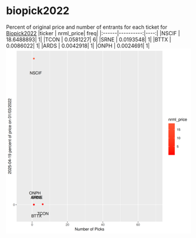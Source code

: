 # biopick2022
Percent of original price and number of entrants for each ticket for [Biopick2022](https://twitter.com/hashtag/Biopick2022)
|ticker | nrml_price| freq|
|:------|----------:|----:|
|NSCIF  | 18.6488893|    1|
|TCON   |  0.0581227|    6|
|SRNE   |  0.0193548|    1|
|BTTX   |  0.0086022|    1|
|ARDS   |  0.0042918|    1|
|ONPH   |  0.0024691|    1|
![retvspicks](biopicks.png?raw=true)
